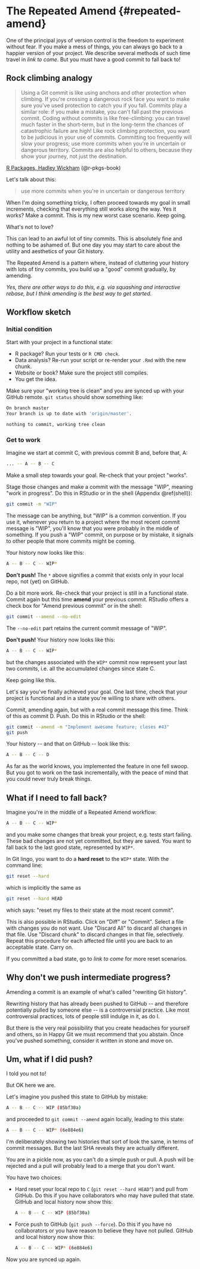 # The Repeated Amend {#repeated-amend}

One of the principal joys of version control is the freedom to experiment
without fear. If you make a mess of things, you can always go back to a happier
version of your project. We describe several methods of such time travel in
*link to come*. But you must have a good commit to fall back to!

## Rock climbing analogy

<div class="figure">
  <blockquote>
Using a Git commit is like using anchors and other protection when climbing. If
you're crossing a dangerous rock face you want to make sure you've used
protection to catch you if you fall. Commits play a similar role: if you make a
mistake, you can't fall past the previous commit. Coding without commits is like
free-climbing: you can travel much faster in the short-term, but in the
long-term the chances of catastrophic failure are high! Like rock climbing
protection, you want to be judicious in your use of commits. Committing too
frequently will slow your progress; use more commits when you're in uncertain or
dangerous territory. Commits are also helpful to others, because they show your
journey, not just the destination.
  </blockquote>
  <p class="caption">
  <a href="http://r-pkgs.had.co.nz/git.html#git-commit">R Packages, Hadley Wickham</a> (@r-pkgs-book)</p>
</div>

Let's talk about this:

> use more commits when you're in uncertain or dangerous territory

When I'm doing something tricky, I often proceed towards my goal in small
increments, checking that everything still works along the way. Yes it works?
Make a commit. This is my new worst case scenario. Keep going.

What's not to love?

This can lead to an awful lot of tiny commits. This is absolutely fine and
nothing to be ashamed of. But one day you may start to care about the utility
and aesthetics of your Git history.

The Repeated Amend is a pattern where, instead of cluttering your history with
lots of tiny commits, you build up a "good" commit gradually, by amending.

*Yes, there are other ways to do this, e.g. via squashing and interactive
rebase, but I think amending is the best way to get started.*

## Workflow sketch

### Initial condition

Start with your project in a functional state:

  * R package? Run your tests or `R CMD check`.
  * Data analysis? Re-run your script or re-render your `.Rmd` with the new chunk.
  * Website or book? Make sure the project still compiles.
  * You get the idea.

Make sure your "working tree is clean" and you are synced up with your GitHub
remote. `git status` should show something like:

``` bash
On branch master
Your branch is up to date with 'origin/master'.

nothing to commit, working tree clean
```

### Get to work

Imagine we start at commit C, with previous commit B and, before that, A:

``` bash
... -- A -- B -- C
```

Make a small step towards your goal. Re-check that your project "works".

Stage those changes and make a commit with the message "WIP", meaning "work in
progress". Do this in RStudio or in the shell (Appendix \@ref(shell)):

``` bash
git commit -m "WIP"
```

The message can be anything, but "WIP" is a common convention. If you use it,
whenever you return to a project where the most recent commit message is "WIP",
you'll know that you were probably in the middle of something. If you push a
"WIP" commit, on purpose or by mistake, it signals to other people that more
commits might be coming.

Your history now looks like this:

``` bash
A -- B -- C -- WIP*
```

**Don't push!** The `*` above signifies a commit that exists only in your local
repo, not (yet) on GitHub.

Do a bit more work. Re-check that your project is still in a functional state.
Commit again but this time **amend** your previous commit. RStudio offers a
check box for "Amend previous commit" or in the shell:

``` bash
git commit --amend --no-edit
```

The `--no-edit` part retains the current commit message of "WIP".

**Don't push!**  Your history now looks like this:

``` bash
A -- B -- C -- WIP*
```

but the changes associated with the `WIP*` commit now represent your last two
commits, i.e. all the accumulated changes since state C.

Keep going like this.

Let's say you've finally achieved your goal. One last time, check that your
project is functional and in a state you're willing to share with others.

Commit, amending again, but with a real commit message this time. Think of this
as commit D. Push. Do this in RStudio or the shell:

``` bash
git commit --amend -m "Implement awesome feature; closes #43"
git push
```

Your history -- and that on GitHub -- look like this:

``` bash
A -- B -- C -- D
```

As far as the world knows, you implemented the feature in one fell swoop. But
you got to work on the task incrementally, with the peace of mind that you could
never truly break things.

## What if I need to fall back?

Imagine you're in the middle of a Repeated Amend workflow:

``` bash
A -- B -- C -- WIP*
```

and you make some changes that break your project, e.g. tests start failing.
These bad changes are not yet committed, but they are saved. You want to fall
back to the last good state, represented by `WIP*`.

In Git lingo, you want to do a **hard reset** to the `WIP*` state. With the
command line:

``` bash
git reset --hard
```

which is implicitly the same as

``` bash
git reset --hard HEAD
```

which says: "reset my files to their state at the most recent commit".

This is also possible in RStudio. Click on "Diff" or "Commit". Select a file
with changes you do not want. Use "Discard All" to discard all changes in that
file. Use "Discard chunk" to discard changes in that file, selectively. Repeat
this procedure for each affected file until you are back to an acceptable state.
Carry on.

If you committed a bad state, go to *link to come* for more reset scenarios.

## Why don't we push intermediate progress?

Amending a commit is an example of what's called "rewriting Git history".

Rewriting history that has already been pushed to GitHub -- and therefore
potentially pulled by someone else -- is a controversial practice. Like most
controversial practices, lots of people still indulge in it, as do I.

But there is the very real possibility that you create headaches for yourself
and others, so in Happy Git we must recommend that you abstain. Once you've
pushed something, consider it written in stone and move on.

## Um, what if I did push?

I told you not to!

But OK here we are.

Let's imagine you pushed this state to GitHub by mistake:

``` bash
A -- B -- C -- WIP (85bf30a)
```

and proceeded to `git commit --amend` again locally, leading to this state:

``` bash
A -- B -- C -- WIP* (6e884e6)
```

I'm deliberately showing two histories that sort of look the same, in terms of
commit messages. But the last SHA reveals they are actually different.

You are in a pickle now, as you can't do a simple push or pull. A push will be
rejected and a pull will probably lead to a merge that you don't want.

You have two choices:

  * Hard reset your local repo to `C` (`git reset --hard HEAD^`) and pull from
    GitHub. Do this if you have collaborators who may have pulled that state.
    GitHub and local history now show this:
    ``` bash
    A -- B -- C -- WIP (85bf30a)
    ```
  * Force push to GitHub (`git push --force`). Do this if you have no
    collaborators or you have reason to believe they have not pulled. GitHub and
    local history now show this:
    ``` bash
    A -- B -- C -- WIP* (6e884e6)
    ```

Now you are synced up again.
